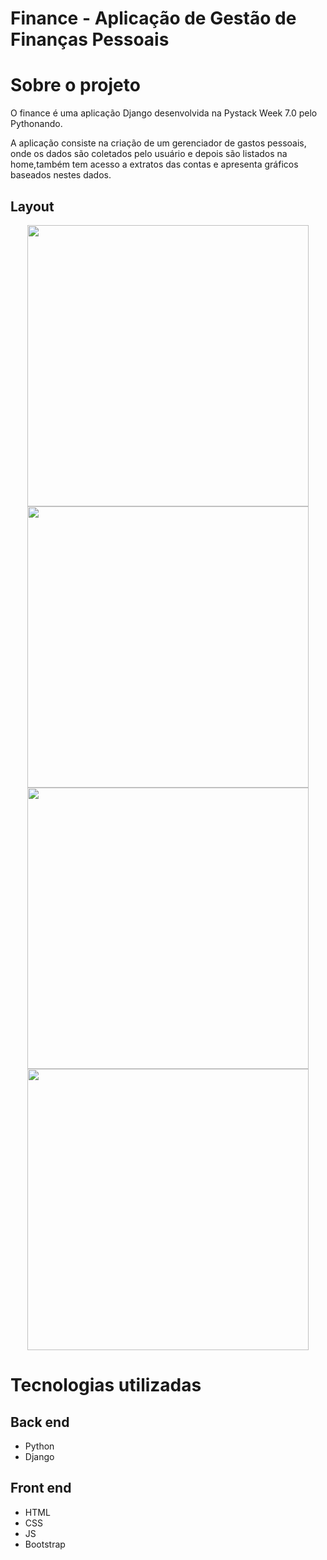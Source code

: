 # Finance - Aplicação de Gestão de Finanças Pessoais

# Sobre o projeto

O finance é uma aplicação Django desenvolvida na Pystack Week 7.0 pelo Pythonando.

A aplicação consiste na criação de um gerenciador de gastos pessoais, onde os dados são coletados pelo usuário e depois são listados na home,também tem acesso a extratos das contas e apresenta gráficos baseados nestes dados.

## Layout
<div align="center">
 <img src="https://github.com/BrendaBevilaqua13/finance_psw/assets/122305300/dcb92a8c-a406-479a-9e31-edb75152124e" width="450px"> 
</div>
<div align="center">
 <img src="https://github.com/BrendaBevilaqua13/finance_psw/assets/122305300/63df7885-6ce3-4783-83a0-c5a6b17fa8bc" width="450px"> 
</div>
<div align="center">
 <img src="https://github.com/BrendaBevilaqua13/finance_psw/assets/122305300/8d51128d-f97b-44e3-9aaa-d0ffb87a427b" width="450px"> 
</div>
<div align="center">
 <img src="https://github.com/BrendaBevilaqua13/finance_psw/assets/122305300/531207a6-9916-4d2b-ae97-7543cf138493" width="450px"> 
</div>


# Tecnologias utilizadas
## Back end
- Python
- Django

## Front end
- HTML 
- CSS
- JS
- Bootstrap

